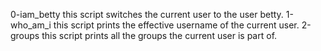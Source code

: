 0-iam_betty this script switches the current user to the user betty.
1-who_am_i this script prints the effective username of the current user.
2-groups this script prints all the groups the current user is part of.

